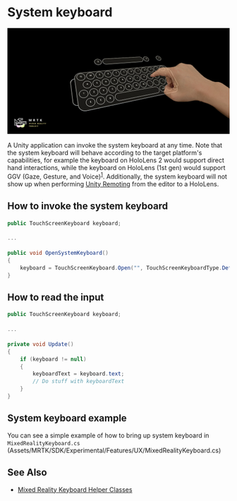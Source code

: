 # System keyboard

![System keyboard](Images/SystemKeyboard/MRTK_SystemKeyboard_Main.png)

A Unity application can invoke the system keyboard at any time. Note that the system keyboard will behave according to the target platform's capabilities, for example the keyboard on HoloLens 2 would support direct hand interactions, while the keyboard on HoloLens (1st gen) would support GGV (Gaze, Gesture, and Voice)<sup>[1](https://docs.microsoft.com/windows/mixed-reality/gaze)</sup>. Additionally, the system keyboard will not show up when performing [Unity Remoting](Tools/HolographicRemoting.md) from the editor to a HoloLens.

## How to invoke the system keyboard

```c#
public TouchScreenKeyboard keyboard;

...

public void OpenSystemKeyboard()
{
    keyboard = TouchScreenKeyboard.Open("", TouchScreenKeyboardType.Default, false, false, false, false);
}
```

## How to read the input

```c#
public TouchScreenKeyboard keyboard;

...

private void Update()
{
    if (keyboard != null)
    {
        keyboardText = keyboard.text;
        // Do stuff with keyboardText
    }
}
```

## System keyboard example

You can see a simple example of how to bring up system keyboard in `MixedRealityKeyboard.cs` (Assets/MRTK/SDK/Experimental/Features/UX/MixedRealityKeyboard.cs)

## See Also

- [Mixed Reality Keyboard Helper Classes](../Assets/MRTK/SDK/Experimental/MixedRealityKeyboard/README_MixedRealityKeyboard.md)
